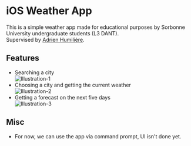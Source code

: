 # iOS Weather App #

This is a simple weather app made for educational purposes by Sorbonne University undergraduate students (L3 DANT).\
Supervised by [Adrien Humilière](mailto:adhumi+dant@gmail.com).

## Features ##

* Searching  a city  
![Illustration-1](https://bitbucket.org/maxtag/ios-weather/raw/6dc57844c837e735d8ae1b7c563081cab7e6ea54/assets/img/1.PNG)
* Choosing a city and getting the current weather  
![Illustration-2](https://bitbucket.org/maxtag/ios-weather/raw/6dc57844c837e735d8ae1b7c563081cab7e6ea54/assets/img/2.PNG)
* Getting a forecast on the next five days  
![Illustration-3](https://bitbucket.org/maxtag/ios-weather/raw/6dc57844c837e735d8ae1b7c563081cab7e6ea54/assets/img/3.PNG)

## Misc ##

* For now, we can use the app via command prompt, UI isn't done yet.
